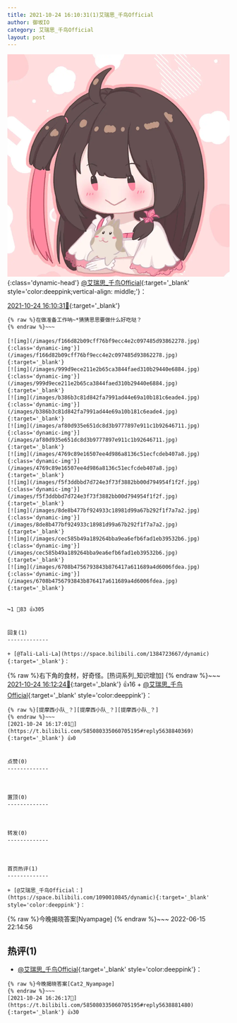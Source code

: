 ```yaml
---
title: 2021-10-24 16:10:31(1)艾瑞思_千鸟Official
author: 御坂IO
category: 艾瑞思_千鸟Official
layout: post
---
```


![img](/images/7e08840c56f251de28bdf766b647bd5fe9a5d50a.jpg){:class='dynamic-head'}
[@艾瑞思_千鸟Official](https://space.bilibili.com/1090010845/dynamic){:target='_blank' style='color:deeppink;vertical-align: middle;'}：

[2021-10-24 16:10:31🔗](https://t.bilibili.com/585080335060705195){:target='_blank'}

~~~
{% raw %}在做准备工作呐~*猜猜思思要做什么好吃哒？
{% endraw %}~~~

[![img](/images/f166d82b09cff76bf9ecc4e2c097485d93862278.jpg){:class='dynamic-img'}](/images/f166d82b09cff76bf9ecc4e2c097485d93862278.jpg){:target='_blank'}
[![img](/images/999d9ece211e2b65ca3844faed310b29440e6884.jpg){:class='dynamic-img'}](/images/999d9ece211e2b65ca3844faed310b29440e6884.jpg){:target='_blank'}
[![img](/images/b386b3c81d842fa7991ad44e69a10b181c6eade4.jpg){:class='dynamic-img'}](/images/b386b3c81d842fa7991ad44e69a10b181c6eade4.jpg){:target='_blank'}
[![img](/images/af80d935e651dc8d3b9777897e911c1b92646711.jpg){:class='dynamic-img'}](/images/af80d935e651dc8d3b9777897e911c1b92646711.jpg){:target='_blank'}
[![img](/images/4769c89e16507ee4d986a8136c51ecfcdeb407a8.jpg){:class='dynamic-img'}](/images/4769c89e16507ee4d986a8136c51ecfcdeb407a8.jpg){:target='_blank'}
[![img](/images/f5f3ddbbd7d724e3f73f3882bb00d794954f1f2f.jpg){:class='dynamic-img'}](/images/f5f3ddbbd7d724e3f73f3882bb00d794954f1f2f.jpg){:target='_blank'}
[![img](/images/8de8b477bf924933c18981d99a67b292f1f7a7a2.jpg){:class='dynamic-img'}](/images/8de8b477bf924933c18981d99a67b292f1f7a7a2.jpg){:target='_blank'}
[![img](/images/cec585b49a189264bba9ea6efb6fad1eb39532b6.jpg){:class='dynamic-img'}](/images/cec585b49a189264bba9ea6efb6fad1eb39532b6.jpg){:target='_blank'}
[![img](/images/6708b4756793843b876417a611689a4d6006fdea.jpg){:class='dynamic-img'}](/images/6708b4756793843b876417a611689a4d6006fdea.jpg){:target='_blank'}


↪️1 💬83 👍305


回复(1)
-------------

+ [@Tali-Lali-La](https://space.bilibili.com/1384723667/dynamic){:target='_blank'}：
~~~
{% raw %}右下角的食材，好奇怪。[热词系列_知识增加]
{% endraw %}~~~
[2021-10-24 16:12:24🔗](https://t.bilibili.com/585080335060705195#reply5638815711){:target='_blank'} 👍16
    + [@艾瑞思_千鸟Official](https://space.bilibili.com/1090010845/dynamic){:target='_blank' style='color:deeppink'}：
~~~
{% raw %}[提摩西小队_？][提摩西小队_？][提摩西小队_？]
{% endraw %}~~~
[2021-10-24 16:17:01🔗](https://t.bilibili.com/585080335060705195#reply5638840369){:target='_blank'} 👍0


点赞(0)
-------------



置顶(0)
-------------



转发(0)
-------------



首页热评(1)
-------------

+ [@艾瑞思_千鸟Official：](https://space.bilibili.com/1090010845/dynamic){:target='_blank' style='color:deeppink'}：
~~~
{% raw %}今晚揭晓答案[Nyampage]
{% endraw %}~~~
2022-06-15 22:14:56


热评(1)
-------------

+ [@艾瑞思_千鸟Official](https://space.bilibili.com/1090010845/dynamic){:target='_blank' style='color:deeppink'}：
~~~
{% raw %}今晚揭晓答案[Cat2_Nyampage]
{% endraw %}~~~
[2021-10-24 16:26:17🔗](https://t.bilibili.com/585080335060705195#reply5638881480){:target='_blank'} 👍30


